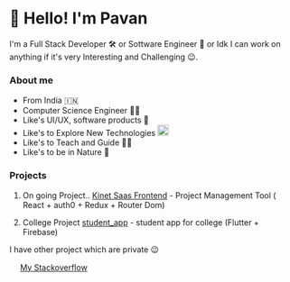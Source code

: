 # 👋 Hello! I'm Pavan

I'm a Full Stack Developer 🛠️ or Sottware Engineer 🔧 or Idk I can work on anything if it's very Interesting and Challenging 😉.

### About me
- From India 🇮🇳 <img src="https://emojis.slackmojis.com/emojis/images/1622685103/43065/india.png?1622685103" width="15" />
- Computer Science Engineer 👨‍🎓
- Like's UI/UX, software products 🎨
- Like's to Explore New Technologies <img src="https://emojis.slackmojis.com/emojis/images/1643514165/1263/terminal.png?1643514165" width="20"/>
- Like's to Teach and Guide 👨‍🏫
- Like's to be in Nature 💚

### Projects

1. On going Project.. [Kinet Saas Frontend](https://github.com/pavankumar-v/kinet_saas_frontend) - Project Management Tool ( React + auth0 + Redux + Router Dom)

2. College Project [student_app](https://github.com/pavankumar-v/Student_app) - student app for college (Flutter + Firebase)

I have other project which are private 😉

 <img src="https://emojis.slackmojis.com/emojis/images/1643514084/405/stackoverflow.png?1643514084" width="15"/> [My Stackoverflow](https://stackoverflow.com/users/15915143/pavan-kumar-v)

<!-- Primary Skills

`Ruby on Rails`, `javascript`, `React`, `Typescript`, `Figma tool`

`Node js`, `Auth0 Integration`, `API Integrations`, `MySQL`, `Databse Schema Design`,

`OOP`, `Design Patterns`, `Data Structures`


<!--  [![Pavan's GitHub stats](https://github-readme-stats.vercel.app/api?username=PavanKumar-V&theme=gotham&show_icons=true)](https://github.com/pavankumar-v/github-readme-stats)

<!-- [![Top Langs](https://github-readme-stats.vercel.app/api/top-langs/?username=pavankumar-v&layout=compact)](https://github.com/vidhi499/github-readme-stats) -->
